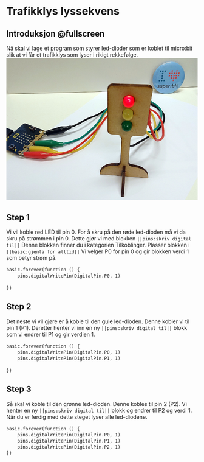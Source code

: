 # Trafikklys lyssekvens
## Introduksjon @fullscreen

Nå skal vi lage et program som styrer led-dioder som er koblet til micro:bit slik at vi får et trafikklys som lyser i rikigt rekkefølge.
![Trafikklys](https://github.com/olauk/trafikklys-tutorial/blob/static/trafikklys.JPG)

## Step 1

 Vi vil koble rød LED til pin 0. For å skru på den røde led-dioden må vi da skru på strømmen i pin 0. Dette gjør vi med blokken ``||pins:skriv digital til||`` Denne blokken finner du i kategorien Tilkoblinger. Plasser blokken i ``||basic:gjenta for alltid||`` Vi velger P0 for pin 0 og gir blokken verdi 1 som betyr strøm på. 

```blocks
basic.forever(function () {
    pins.digitalWritePin(DigitalPin.P0, 1)
	
})
```

## Step 2
Det neste vi vil gjøre er å koble til den gule led-dioden. Denne kobler vi til pin 1 (P1). Deretter henter vi inn en ny ``||pins:skriv digital til||`` blokk som vi endrer til P1 og gir verdien 1.

```blocks
basic.forever(function () {
    pins.digitalWritePin(DigitalPin.P0, 1)
    pins.digitalWritePin(DigitalPin.P1, 1)
	
})
```
## Step 3
Så skal vi koble til den grønne led-dioden. Denne kobles til pin 2 (P2). Vi henter en ny ``||pins:skriv digital til||`` blokk og endrer til P2 og verdi 1.
Når du er ferdig med dette steget lyser alle led-diodene.

```blocks
basic.forever(function () {
    pins.digitalWritePin(DigitalPin.P0, 1)
    pins.digitalWritePin(DigitalPin.P1, 1)
    pins.digitalWritePin(DigitalPin.P2, 1)	
})

```
<script src="https://makecode.com/gh-pages-embed.js"></script><script>makeCodeRender("{{ site.makecode.home_url }}", "{{ site.github.owner_name }}/{{ site.github.repository_name }}");</script>
